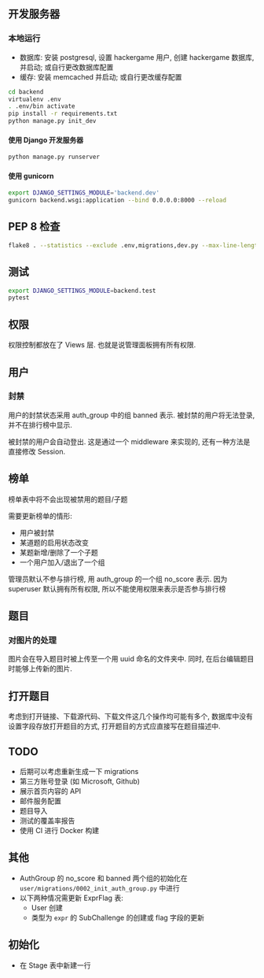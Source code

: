 ## 开发服务器
### 本地运行
- 数据库: 安装 postgresql, 设置 hackergame 用户, 创建 hackergame 数据库, 并启动; 
    或自行更改数据库配置
- 缓存: 安装 memcached 并启动; 或自行更改缓存配置
```bash
cd backend
virtualenv .env
. .env/bin activate
pip install -r requirements.txt
python manage.py init_dev
```
#### 使用 Django 开发服务器
```bash
python manage.py runserver
```
#### 使用 gunicorn
```bash
export DJANGO_SETTINGS_MODULE='backend.dev'
gunicorn backend.wsgi:application --bind 0.0.0.0:8000 --reload
```

## PEP 8 检查
```bash
flake8 . --statistics --exclude .env,migrations,dev.py --max-line-length 127
```

## 测试
```bash
export DJANGO_SETTINGS_MODULE=backend.test
pytest
```

## 权限
权限控制都放在了 Views 层. 也就是说管理面板拥有所有权限.

## 用户

### 封禁
用户的封禁状态采用 auth_group 中的组 banned 表示. 
被封禁的用户将无法登录, 并不在排行榜中显示.

被封禁的用户会自动登出. 这是通过一个 middleware 来实现的,
还有一种方法是直接修改 Session.

## 榜单
榜单表中将不会出现被禁用的题目/子题

需要更新榜单的情形:
- 用户被封禁
- 某道题的启用状态改变
- 某题新增/删除了一个子题
- 一个用户加入/退出了一个组

管理员默认不参与排行榜, 用 auth_group 的一个组 no_score 表示.
因为 superuser 默认拥有所有权限, 所以不能使用权限来表示是否参与排行榜

## 题目
### 对图片的处理
图片会在导入题目时被上传至一个用 uuid 命名的文件夹中. 
同时, 在后台编辑题目时能够上传新的图片.

## 打开题目
考虑到打开链接、下载源代码、下载文件这几个操作均可能有多个, 数据库中没有设置字段存放打开题目的方式,
打开题目的方式应直接写在题目描述中.

## TODO

- 后期可以考虑重新生成一下 migrations
- 第三方账号登录 (如 Microsoft, Github)
- 展示首页内容的 API
- 邮件服务配置
- 题目导入
- 测试的覆盖率报告
- 使用 CI 进行 Docker 构建

## 其他
- AuthGroup 的 no_score 和 banned 两个组的初始化在 `user/migrations/0002_init_auth_group.py` 中进行
- 以下两种情况需更新 ExprFlag 表:
    - User 创建
    - 类型为 `expr` 的 SubChallenge 的创建或 flag 字段的更新
    
## 初始化
- 在 Stage 表中新建一行
